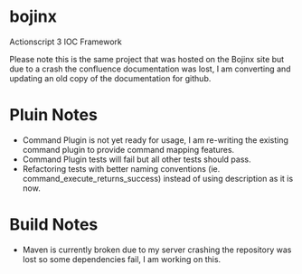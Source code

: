 bojinx
======

Actionscript 3 IOC Framework

Please note this is the same project that was hosted on the Bojinx site but due to a crash the confluence documentation was lost, I am converting and updating an old copy of the documentation for github.

Pluin Notes
=========================

* Command Plugin is not yet ready for usage, I am re-writing the existing command plugin to provide command mapping features.
* Command Plugin tests will fail but all other tests should pass.
* Refactoring tests with better naming conventions (ie. command_execute_returns_success) instead of using description as it is now.

Build Notes
========================

* Maven is currently broken due to my server crashing the repository was lost so some dependencies fail, I am working on this.
